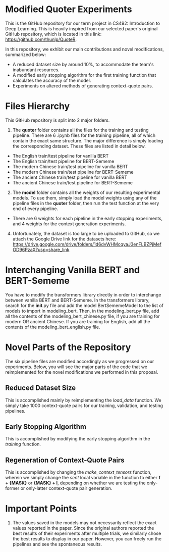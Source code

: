 # Modified Quoter Experiments

This is the GitHub repository for our term project in CS492: Introduction to Deep Learning. This is heavily inspired from our selected paper's original GitHub repository, which is located in this link: https://github.com/thunlp/QuoteR.

In this repository, we exhibit our main contributions and novel modifications, summarized below:
- A reduced dataset size by around 10%, to accommodate the team's inabundant resources.
- A modified early stopping algorithm for the first training function that calculates the accuracy of the model.
- Experiments on altered methods of generating context-quote pairs.

# Files Hierarchy
This GitHub repository is split into 2 major folders.
1. The **quoter** folder contains all the files for the training and testing pipeline. There are 6 .ipynb files for the training pipeline, all of which contain the exact same structure. The major difference is simply loading the corresponding dataset. These files are listed in detail below.
  - The English train/test pipeline for vanilla BERT
  - The English train/test pipeline for BERT-Sememe
  - The modern Chinese train/test pipeline for vanilla BERT
  - The modern Chinese train/test pipeline for BERT-Sememe
  - The ancient Chinese train/test pipeline for vanilla BERT
  - The ancient Chinese train/test pipeline for BERT-Sememe
2. The **model** folder contains all the weights of our resulting experimental models. To use them, simply load the model weights using any of the pipeline files in the **quoter** folder, then run the test function at the very end of every pipeline.
  - There are 6 weights for each pipeline in the early stopping experiments, and 4 weights for the context generation experiments.
4. Unfortunately, the dataset is too large to be uploaded to GitHub, so we attach the Google Drive link for the datasets here: https://drive.google.com/drive/folders/1d6dvWHMcqyaJ3enFLBZPjMefOD96PzaX?usp=share_link

# Interchanging Vanilla BERT and BERT-Sememe
You have to modify the transformers library directly in order to interchange between vanilla BERT and BERT-Sememe. In the transformers library, search for the __init__.py file and add the model BertSememeModel to the list of models to import in modeling_bert. Then, in the modeling_bert.py file, add all the contents of the modeling_bert_chinese.py file, if you are training for modern OR ancient Chinese. If you are training for English, add all the contents of the modeling_bert_english.py file. 

# Novel Parts of the Repository
The six pipeline files are modified accordingly as we progressed on our experiments. Below, you will see the major parts of the code that we reimplemented for the novel modifications we performed in this proposal.

## Reduced Dataset Size
This is accomplished mainly by reimplementing the _load_data_ function. We simply take 1000 context-quote pairs for our training, validation, and testing pipelines.

## Early Stopping Algorithm
This is accomplished by modifying the early stopping algorithm in the _training_ function. 

## Regeneration of Context-Quote Pairs
This is accomplished by changing the _make_context_tensors_ function, wherein we simply change the _sent_ local variable in the function to either **f + {MASK}** or **{MASK} + l**, depending on whether we are testing the only-former or only-latter context-quote pair generation.

# Important Points
1. The values saved in the models may not necessarily reflect the exact values reported in the paper. Since the original authors reported the best results of their experiments after multiple trials, we similarly chose the best results to display in our paper. However, you can freely run the pipelines and see the spontaneous results.
